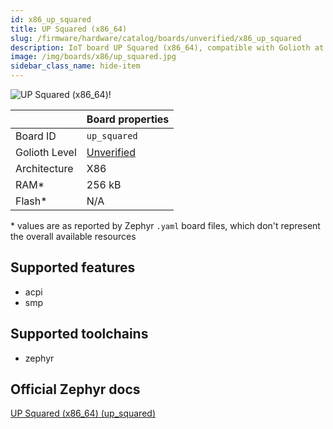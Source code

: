 ```yaml
---
id: x86_up_squared
title: UP Squared (x86_64)
slug: /firmware/hardware/catalog/boards/unverified/x86_up_squared
description: IoT board UP Squared (x86_64), compatible with Golioth at unverified level.
image: /img/boards/x86/up_squared.jpg
sidebar_class_name: hide-item
---
```


[//]: # (This is an auto-generated file, do not edit! Changes to it will be lost upon re-generation)

![UP Squared (x86_64)!](/img/boards/x86/up_squared.jpg "UP Squared (x86_64)")

|                | Board properties     |
| -------------  | -------------------- |
| Board ID       | `up_squared` |
| Golioth Level  | [Unverified](/firmware/hardware#unverified-boards) |
| Architecture   | X86 |
| RAM*           | 256 kB |
| Flash*         | N/A |

\* values are as reported by Zephyr `.yaml` board files, which don't represent the overall available resources



## Supported features

* acpi
* smp

## Supported toolchains

* zephyr

## Official Zephyr docs

[UP Squared (x86_64) (up_squared)](https://docs.zephyrproject.org/latest/boards/x86/up_squared/doc/index.html)
